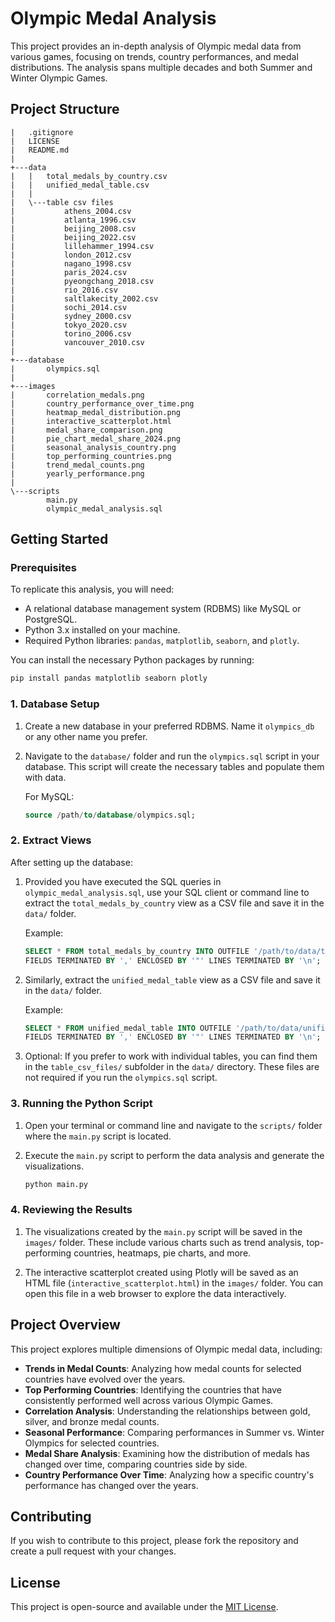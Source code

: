# Olympic Medal Analysis

This project provides an in-depth analysis of Olympic medal data from various games, focusing on trends, country performances, and medal distributions. The analysis spans multiple decades and both Summer and Winter Olympic Games.

## Project Structure

```
|   .gitignore
|   LICENSE
|   README.md
|   
+---data
|   |   total_medals_by_country.csv
|   |   unified_medal_table.csv
|   |   
|   \---table csv files
|           athens_2004.csv
|           atlanta_1996.csv
|           beijing_2008.csv
|           beijing_2022.csv
|           lillehammer_1994.csv
|           london_2012.csv
|           nagano_1998.csv
|           paris_2024.csv
|           pyeongchang_2018.csv
|           rio_2016.csv
|           saltlakecity_2002.csv
|           sochi_2014.csv
|           sydney_2000.csv
|           tokyo_2020.csv
|           torino_2006.csv
|           vancouver_2010.csv
|           
+---database
|       olympics.sql
|       
+---images
|       correlation_medals.png
|       country_performance_over_time.png
|       heatmap_medal_distribution.png
|       interactive_scatterplot.html
|       medal_share_comparison.png
|       pie_chart_medal_share_2024.png
|       seasonal_analysis_country.png
|       top_performing_countries.png
|       trend_medal_counts.png
|       yearly_performance.png
|       
\---scripts
        main.py
        olympic_medal_analysis.sql
```

## Getting Started

### Prerequisites

To replicate this analysis, you will need:
- A relational database management system (RDBMS) like MySQL or PostgreSQL.
- Python 3.x installed on your machine.
- Required Python libraries: `pandas`, `matplotlib`, `seaborn`, and `plotly`.

You can install the necessary Python packages by running:
```sh
pip install pandas matplotlib seaborn plotly
```

### 1. Database Setup

1. Create a new database in your preferred RDBMS. Name it `olympics_db` or any other name you prefer.

2. Navigate to the `database/` folder and run the `olympics.sql` script in your database. This script will create the necessary tables and populate them with data.
   
   For MySQL:
   ```sql
   source /path/to/database/olympics.sql;
   ```

### 2. Extract Views

After setting up the database:

1. Provided you have executed the SQL queries in `olympic_medal_analysis.sql`, use your SQL client or command line to extract the `total_medals_by_country` view as a CSV file and save it in the `data/` folder.
   
   Example:
   ```sql
   SELECT * FROM total_medals_by_country INTO OUTFILE '/path/to/data/total_medals_by_country.csv'
   FIELDS TERMINATED BY ',' ENCLOSED BY '"' LINES TERMINATED BY '\n';
   ```

2. Similarly, extract the `unified_medal_table` view as a CSV file and save it in the `data/` folder.
   
   Example:
   ```sql
   SELECT * FROM unified_medal_table INTO OUTFILE '/path/to/data/unified_medal_table.csv'
   FIELDS TERMINATED BY ',' ENCLOSED BY '"' LINES TERMINATED BY '\n';
   ```

3. Optional: If you prefer to work with individual tables, you can find them in the `table_csv_files/` subfolder in the `data/` directory. These files are not required if you run the `olympics.sql` script.

### 3. Running the Python Script

1. Open your terminal or command line and navigate to the `scripts/` folder where the `main.py` script is located.

2. Execute the `main.py` script to perform the data analysis and generate the visualizations.
   
   ```sh
   python main.py
   ```

### 4. Reviewing the Results

1. The visualizations created by the `main.py` script will be saved in the `images/` folder. These include various charts such as trend analysis, top-performing countries, heatmaps, pie charts, and more.

2. The interactive scatterplot created using Plotly will be saved as an HTML file (`interactive_scatterplot.html`) in the `images/` folder. You can open this file in a web browser to explore the data interactively.

## Project Overview

This project explores multiple dimensions of Olympic medal data, including:

- **Trends in Medal Counts**: Analyzing how medal counts for selected countries have evolved over the years.
- **Top Performing Countries**: Identifying the countries that have consistently performed well across various Olympic Games.
- **Correlation Analysis**: Understanding the relationships between gold, silver, and bronze medal counts.
- **Seasonal Performance**: Comparing performances in Summer vs. Winter Olympics for selected countries.
- **Medal Share Analysis**: Examining how the distribution of medals has changed over time, comparing countries side by side.
- **Country Performance Over Time**: Analyzing how a specific country's performance has changed over the years.

## Contributing

If you wish to contribute to this project, please fork the repository and create a pull request with your changes.

## License

This project is open-source and available under the [MIT License](LICENSE).